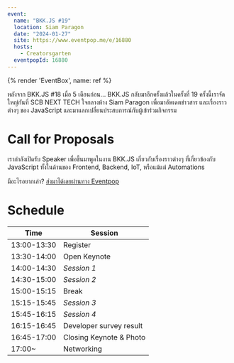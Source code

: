 ```yaml
---
event:
  name: "BKK.JS #19"
  location: Siam Paragon
  date: "2024-01-27"
  site: https://www.eventpop.me/e/16880
  hosts:
    - Creatorsgarten
  eventpopId: 16880
---
```


{% render 'EventBox', name: ref %}

หลังจาก BKK.JS #18 เมื่อ 5 เดือนก่อน... BKK.JS กลับมาอีกครั้งแล้วในครั้งที่ 19 ครั้งนี้เราจัดใหญ่กันที่ SCB NEXT TECH ใจกลางห้าง Siam Paragon เพื่อมาอัพเดตข่าวสาร และเรื่องราวต่างๆ ของ JavaScript และมาแลกเปลี่ยนประสบการณ์กับผู้เข้าร่วมกิจกรรม

# Call for Proposals

เรากำลังเปิดรับ Speaker เพื่อขึ้นมาพูดในงาน BKK.JS เกี่ยวกับเรื่องราวต่างๆ ที่เกี่ยวข้องกับ JavaScript ทั้งในด้านของ Frontend, Backend, IoT, หรือแม้แต่ Automations

มีอะไรอยากเล่า? [ส่งมาได้เลยผ่านทาง Eventpop](https://grtn.org/e/bkkjs19/cfp)

# Schedule

| Time | Session |
| --- | --- |
| 13:00-13:30 | Register |
| 13:30-14:00 | Open Keynote |
| 14:00-14:30 | *Session 1* |
| 14:30-15:00 | *Session 2* |
| 15:00-15:15 | Break |
| 15:15-15:45 | *Session 3* |
| 15:45-16:15 | *Session 4* |
| 16:15-16:45 | Developer survey result |
| 16:45-17:00 | Closing Keynote & Photo |
| 17:00~ | Networking |
